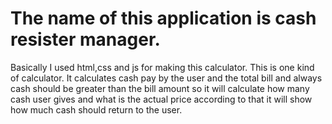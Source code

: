 # The name of this application is cash resister manager.

Basically I used html,css and js for making this calculator.
This is one kind of calculator.
It calculates cash pay by the user and the total bill and always cash should be greater than the bill amount so it will calculate how many cash user gives and what is the actual price according to that it
will show how much cash should return to the user.


